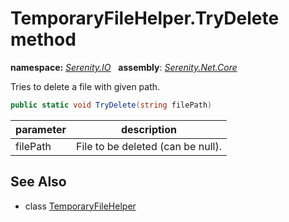 # TemporaryFileHelper.TryDelete method
**namespace:** *[Serenity.IO](../../README.md#serenity.io-namespace)*   **assembly**: *[Serenity.Net.Core](../../README.md)*

Tries to delete a file with given path.

```csharp
public static void TryDelete(string filePath)
```

| parameter | description |
| --- | --- |
| filePath | File to be deleted (can be null). |

## See Also

* class [TemporaryFileHelper](../TemporaryFileHelper.md)